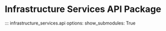 # Infrastructure Services API Package

::: infrastructure_services.api
    options:
        show_submodules: True
